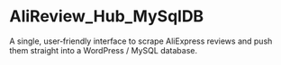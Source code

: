 # AliReview_Hub_MySqlDB
A single, user‑friendly interface to scrape AliExpress reviews and push them straight into a WordPress / MySQL database.
